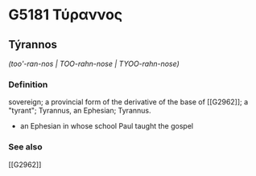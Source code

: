 # G5181 Τύραννος

## Týrannos

_(too'-ran-nos | TOO-rahn-nose | TYOO-rahn-nose)_

### Definition

sovereign; a provincial form of the derivative of the base of [[G2962]]; a "tyrant"; Tyrannus, an Ephesian; Tyrannus.

- an Ephesian in whose school Paul taught the gospel

### See also

[[G2962]]

